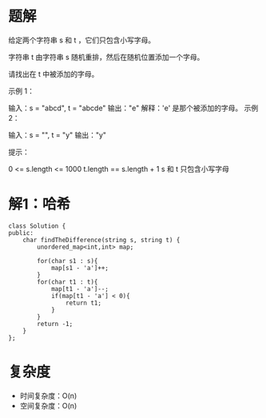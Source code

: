# 题解
给定两个字符串 s 和 t ，它们只包含小写字母。

字符串 t 由字符串 s 随机重排，然后在随机位置添加一个字母。

请找出在 t 中被添加的字母。

 

示例 1：

输入：s = "abcd", t = "abcde"
输出："e"
解释：'e' 是那个被添加的字母。
示例 2：

输入：s = "", t = "y"
输出："y"
 

提示：

0 <= s.length <= 1000
t.length == s.length + 1
s 和 t 只包含小写字母

# 解1：哈希
```
class Solution {
public:
    char findTheDifference(string s, string t) {
        unordered_map<int,int> map;

        for(char s1 : s){
            map[s1 - 'a']++;
        }
        for(char t1 : t){
            map[t1 - 'a']--;
            if(map[t1 - 'a'] < 0){
                return t1;
            }
        }
        return -1;
    }
};
```
# 复杂度
- 时间复杂度：O(n)
- 空间复杂度：O(n)

